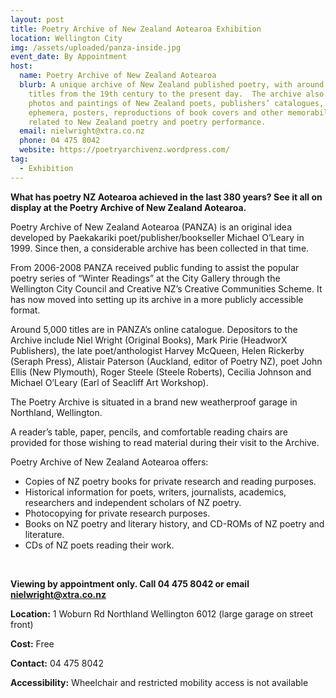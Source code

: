 ```yaml
---
layout: post
title: Poetry Archive of New Zealand Aotearoa Exhibition
location: Wellington City
img: /assets/uploaded/panza-inside.jpg
event_date: By Appointment
host:
  name: Poetry Archive of New Zealand Aotearoa
  blurb: A unique archive of New Zealand published poetry, with around 5,000
    titles from the 19th century to the present day.  The archive also contains
    photos and paintings of New Zealand poets, publishers’ catalogues, poetry
    ephemera, posters, reproductions of book covers and other memorabilia
    related to New Zealand poetry and poetry performance.
  email: nielwright@xtra.co.nz
  phone: 04 475 8042
  website: https://poetryarchivenz.wordpress.com/
tag:
  - Exhibition
---
```

**What has poetry NZ Aotearoa achieved in the last 380 years? See it all on display at the Poetry Archive of New Zealand Aotearoa.**

Poetry Archive of New Zealand Aotearoa (PANZA) is an original idea developed by Paekakariki poet/publisher/bookseller Michael O’Leary in 1999. Since then, a considerable archive has been collected in that time.

From 2006-2008 PANZA received public funding to assist the popular poetry series of “Winter Readings” at the City Gallery through the Wellington City Council and Creative NZ’s Creative Communities Scheme. It has now moved into setting up its archive in a more publicly accessible format.

Around 5,000 titles are in PANZA’s online catalogue. Depositors to the Archive include Niel Wright (Original Books), Mark Pirie (HeadworX Publishers), the late poet/anthologist Harvey McQueen, Helen Rickerby (Seraph Press), Alistair Paterson (Auckland, editor of Poetry NZ), poet John Ellis (New Plymouth), Roger Steele (Steele Roberts), Cecilia Johnson and Michael O’Leary (Earl of Seacliff Art Workshop).

The Poetry Archive is situated in a brand new weatherproof garage in Northland, Wellington.

A reader’s table, paper, pencils, and comfortable reading chairs are provided for those wishing to read material during their visit to the Archive.

Poetry Archive of New Zealand Aotearoa offers:

* Copies of NZ poetry books for private research and reading purposes.
* Historical information for poets, writers, journalists, academics, researchers and independent scholars of NZ poetry.
* Photocopying for private research purposes.
* Books on NZ poetry and literary history, and CD-ROMs of NZ poetry and literature.
* CDs of NZ poets reading their work.

<br>

**Viewing by appointment only. Call 04 475 8042 or email nielwright@xtra.co.nz**

**Location:** 1 Woburn Rd Northland  Wellington 6012 (large garage on street front)

**Cost:** Free

**Contact:** 04 475 8042

**Accessibility:** Wheelchair and restricted mobility access is not available